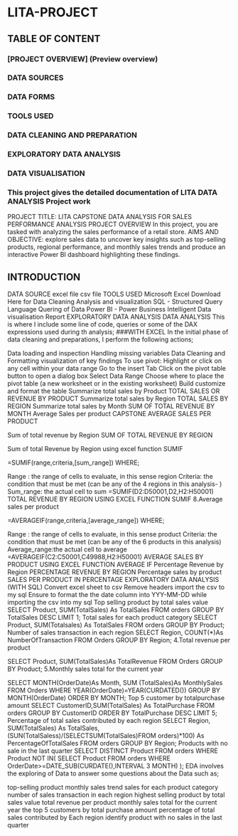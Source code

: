 # LITA-PROJECT

## TABLE OF CONTENT
### [PROJECT OVERVIEW] (Preview overview) 
### DATA SOURCES
### DATA FORMS
### TOOLS USED
### DATA CLEANING AND PREPARATION
### EXPLORATORY DATA ANALYSIS
### DATA VISUALISATION
### This project gives the detailed documentation of LITA DATA ANALYSIS Project work

PROJECT TITLE: LITA CAPSTONE DATA ANALYSIS FOR SALES PERFORMANCE ANALYSIS
PROJECT OVERVIEW
In this project, you are tasked with analyzing the sales performance of a retail store. 
AIMS AND OBJECTIVE: explore sales data to uncover key insights such as top-selling products, regional 
performance, and monthly sales trends and produce an interactive Power BI
dashboard highlighting these findings.


## INTRODUCTION

DATA SOURCE
excel file
csv file
TOOLS USED
Microsoft Excel Download Here
for Data Cleaning
Analysis and
visualization
SQL - Structured Query Language
Quering of Data
Power BI - Power Business Intelligent
Data visualisation
Report
EXPLORATORY DATA ANALYSIS DATA ANALYSIS
This is where I include some line of code, queries or some of the DAX expressions used during th analysis; ###WITH EXCEL In the initial phase of data cleaning and preparations, I perform the following actions;

Data loading and inspection
Handling missing variables
Data Cleaning and Formatting
visualization of key findings
To use pivot:
Highlight or click on any cell within your data range
Go to the insert Tab
Click on the pivot  table button to open a dialog box
Select Data Range
Choose where to place the pivot table (a new worksheet or in the existing worksheet)
Build customize and format the table
Summarize total sales by Product
TOTAL SALES OR REVENUE BY PRODUCT
Summarize total sales by Region
TOTAL SALES BY REGION
Summarize total sales by Month
SUM OF TOTAL REVENUE BY MONTH
Average Sales per product CAPSTONE AVERAGE SALES PER PRODUCT

Sum of total revenue by Region
SUM OF TOTAL REVENUE BY REGION

Sum of total Revenue by Region using excel function SUMIF

=SUMIF(range,criteria,[sum_range])
WHERE;

Range : the range of cells to evaluate, in this sense region
Criteria: the condition that must be met (can be any of the 4 regions in this analysis- )
Sum_range: the actual cell to sum
=SUMIF(D2:D50001,D2,H2:H50001)
TOTAL REVENUE BY REGION USING EXCEL FUNCTION SUMIF 
8.Average sales per product

=AVERAGEIF(range,criteria,[average_range])
WHERE;

Range : the range of cells to evaluate, in this sense product
Criteria: the condition that must be met (can be any of the 6 products in this analysis)
Average_range:the actual cell to average
=AVERAGEIF(C2:C50001,C49988,H2:H50001)
AVERAGE SALES BY PRODUCT USING EXCEL FUNCTION AVERAGE IF
Percentage Revenue by Region
PERCENTAGE REVENUE BY REGION
Percentage sales by product
SALES PER PRODUCT IN PERCENTAGE
EXPLORATORY DATA ANALYSIS (WITH SQL)
Convert excel sheet to csv
Remove headers
import the csv to my sql
Ensure to format the the date column into YYY-MM-DD while importing the csv into my sql
Top selling product by total sales value
SELECT Product, SUM(TotalSales) As TotalSales
FROM orders
GROUP BY TotalSales DESC
LIMIT 1;
Total sales for each product category
SELECT Product, SUM(Totalsales) As TotalSales
FROM orders
GROUP BY Product;
Number of sales transaction in each region
SELECT Region, COUNT(*)As NumberOfTransaction
FROM Orders
GROUP BY Region;
4.Total revenue per product

SELECT Product, SUM(TotalSales)As TotalRevenue
FROM Orders
GROUP BY Product;
5.Monthly sales total for the current year

SELECT MONTH(OrderDate)As Month, SUM (TotalSales)As MonthlySales
FROM Orders
WHERE YEAR(OrderDate)=YEAR(CURDATED())
GROUP BY MONTH(OrderDate)
ORDER BY MONTH;
Top 5 customer by totalpurchase amount
SELECT CustomerID,SUM(TotalSales) As TotalPurchase
FROM orders
GROUP BY CustomerID
ORDER BY TotalPurchase DESC
LIMIT 5;
Percentage of total sales contributed by each region
SELECT Region,
SUM(TotalSales) As TotalSales,
(SUN(TotalSaless)/(SELECTSUM(TotalSales)FROM orders)*100) As PercentageOfTotalSales
FROM orders
GROUP BY Region;
Products with no sale in the last quarter
SELECT DISTINCT Product
FROM orders
WHERE Product NOT IN(
SELECT Product
FROM orders
WHERE OrderDate>=DATE_SUB(CURDATE(),INTERVAL 3 MONTH)
);
EDA involves the exploring of Data to answer some questions about the Data such as;

top-selling product
monthly sales trend
sales for each product category
number of sales transaction in each region
highest selling product by total sales value
total revenue per product
monthly sales total for the current year
the top 5 customers by total purchase amount
percentage of total sales contributed by Each region
identify product with no sales in the last quarter
